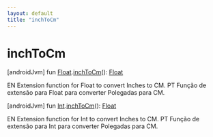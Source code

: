 ```yaml
---
layout: default
title: "inchToCm"
---
```


# inchToCm

[androidJvm]
fun [Float](https://kotlinlang.org/api/core/kotlin-stdlib/kotlin/-float/index.html).[inchToCm](inch-to-cm.md)(): [Float](https://kotlinlang.org/api/core/kotlin-stdlib/kotlin/-float/index.html)

EN Extension function for Float to convert Inches to CM. PT Função de extensão para Float para converter Polegadas para CM.

[androidJvm]
fun [Int](https://kotlinlang.org/api/core/kotlin-stdlib/kotlin/-int/index.html).[inchToCm](inch-to-cm.md)(): [Float](https://kotlinlang.org/api/core/kotlin-stdlib/kotlin/-float/index.html)

EN Extension function for Int to convert Inches to CM. PT Função de extensão para Int para converter Polegadas para CM.